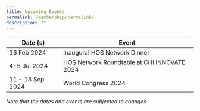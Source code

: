 ```yaml
---
title: Upcoming Events
permalink: /membership/permalink/
description: ""
---
```

| Date (s)| Event | 
| -------- | -------- | 
| 16 Feb 2024  | Inaugural HOS Network Dinner    | 
| 4-5 Jul 2024   | HOS Network Roundtable at CHI INNOVATE 2024    | 
| 11 - 13 Sep 2024    | World Congress 2024   | 

*Note that the dates and events are subjected to changes.*
